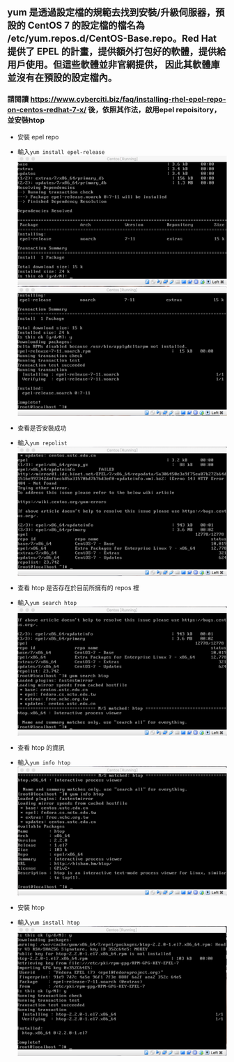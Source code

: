 ## yum 是透過設定檔的規範去找到安裝/升級伺服器，預設的 CentOS 7 的設定檔的檔名為 /etc/yum.repos.d/CentOS-Base.repo。Red Hat 提供了 EPEL 的計畫，提供額外打包好的軟體，提供給用戶使用。但這些軟體並非官網提供， 因此其軟體庫並沒有在預設的設定檔內。

### 請閱讀 https://www.cyberciti.biz/faq/installing-rhel-epel-repo-on-centos-redhat-7-x/ 後，依照其作法，啟用epel repoisitory，並安裝htop

* 安裝 epel repo
 * 輸入`yum install epel-release`
![image](https://github.com/KAORIKOU/107-1-ntcu-linux/blob/HW-9/ACS107144/9-01.png)
![image](https://github.com/KAORIKOU/107-1-ntcu-linux/blob/HW-9/ACS107144/9-02.png)

* 查看是否安裝成功
 * 輸入`yum repolist` 
![image](https://github.com/KAORIKOU/107-1-ntcu-linux/blob/HW-9/ACS107144/9-03.png)

* 查看 htop 是否存在於目前所擁有的 repos 裡
 * 輸入`yum search htop`
![image](https://github.com/KAORIKOU/107-1-ntcu-linux/blob/HW-9/ACS107144/9-04.png)

* 查看 htop 的資訊
 * 輸入`yum info htop`
![image](https://github.com/KAORIKOU/107-1-ntcu-linux/blob/HW-9/ACS107144/9-05.png)

* 安裝 htop
 * 輸入`yum install htop`
![image](https://github.com/KAORIKOU/107-1-ntcu-linux/blob/HW-9/ACS107144/9-06.png)

